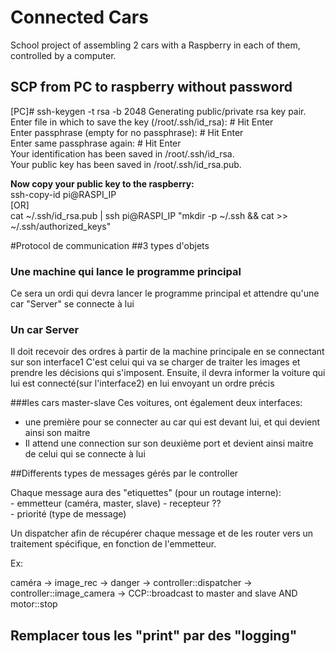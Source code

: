 # Connected Cars

School project of assembling 2 cars with a Raspberry in each of them, controlled by a computer.



## SCP from PC to raspberry without password
[PC]# ssh-keygen -t rsa -b 2048
Generating public/private rsa key pair.  
Enter file in which to save the key (/root/.ssh/id_rsa): # Hit Enter  
Enter passphrase (empty for no passphrase): # Hit Enter  
Enter same passphrase again: # Hit Enter  
Your identification has been saved in /root/.ssh/id_rsa.  
Your public key has been saved in /root/.ssh/id_rsa.pub.  

**Now copy your public key to the raspberry:**  
ssh-copy-id pi@RASPI_IP  
[OR]  
cat ~/.ssh/id_rsa.pub | ssh pi@RASPI_IP "mkdir -p ~/.ssh && cat >>  ~/.ssh/authorized_keys"

#Protocol de communication
##3 types d'objets

### Une machine qui lance le programme principal
Ce sera un ordi qui devra lancer le programme principal et attendre qu'une car "Server" se connecte à lui

### Un car Server
Il doit recevoir des ordres à partir de la machine principale en se connectant sur son interface1
C'est celui qui va se charger de traiter les images et prendre les décisions qui s'imposent. 
Ensuite, il devra informer la voiture qui lui est connecté(sur l'interface2) en lui envoyant un ordre précis

###les cars master-slave
Ces voitures, ont également deux interfaces:
- une première pour se connecter au car qui est devant lui, et qui devient ainsi son maitre
- Il attend une connection sur son deuxième port et devient ainsi maitre de celui qui se connecte à lui


##Differents types de messages gérés par le controller

Chaque message aura des "etiquettes" (pour un routage interne):  
    - emmetteur (caméra, master, slave)
    - recepteur ??  
    - priorité (type de message)
    
Un dispatcher afin de récupérer chaque message et de les router vers un traitement spécifique,
en fonction de l'emmetteur.

Ex:  

caméra -> image_rec -> danger -> controller::dispatcher -> controller::image_camera -> CCP::broadcast to master and slave AND motor::stop



## Remplacer tous les "print" par des "logging"







